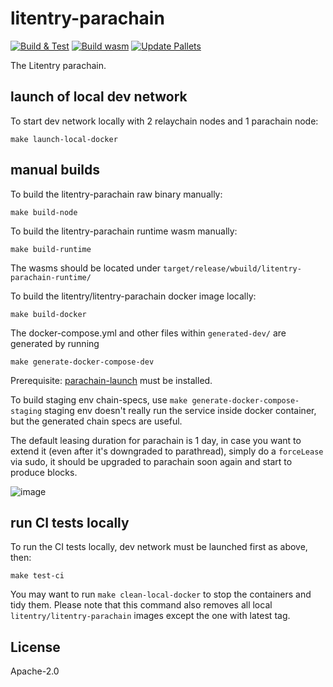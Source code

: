 # litentry-parachain
[![Build & Test](https://github.com/litentry/litentry-parachain/actions/workflows/build_and_run_test.yml/badge.svg)](https://github.com/litentry/litentry-parachain/actions/workflows/build_and_run_test.yml)
[![Build wasm](https://github.com/litentry/litentry-parachain/actions/workflows/build_wasm.yml/badge.svg)](https://github.com/litentry/litentry-parachain/actions/workflows/build_wasm.yml)
[![Update Pallets](https://github.com/litentry/litentry-parachain/actions/workflows/update_pallets.yml/badge.svg)](https://github.com/litentry/litentry-parachain/actions/workflows/update_pallets.yml)

The Litentry parachain.


## launch of local dev network

To start dev network locally with 2 relaychain nodes and 1 parachain node:
```
make launch-local-docker
```

## manual builds

To build the litentry-parachain raw binary manually:
```
make build-node
```

To build the litentry-parachain runtime wasm manually:
```
make build-runtime
```
The wasms should be located under `target/release/wbuild/litentry-parachain-runtime/`

To build the litentry/litentry-parachain docker image locally:
```
make build-docker
```

The docker-compose.yml and other files within `generated-dev/` are generated by running
```
make generate-docker-compose-dev
```
Prerequisite: [parachain-launch](https://github.com/open-web3-stack/parachain-launch) must be installed.

To build staging env chain-specs, use `make generate-docker-compose-staging`
staging env doesn't really run the service inside docker container, but the generated chain specs are useful.

The default leasing duration for parachain is 1 day, in case you want to extend it (even after it's downgraded to parathread), simply do a `forceLease` via sudo, it should be upgraded to parachain soon again and start to produce blocks.

![image](https://user-images.githubusercontent.com/7630809/135689832-1f57cd5c-7f83-4fce-9bb0-832b77a38dcc.png)


## run CI tests locally

To run the CI tests locally, dev network must be launched first as above, then:
```
make test-ci
```
You may want to run `make clean-local-docker` to stop the containers and tidy them.
Please note that this command also removes all local `litentry/litentry-parachain` images except the one with latest tag.

## License
Apache-2.0


